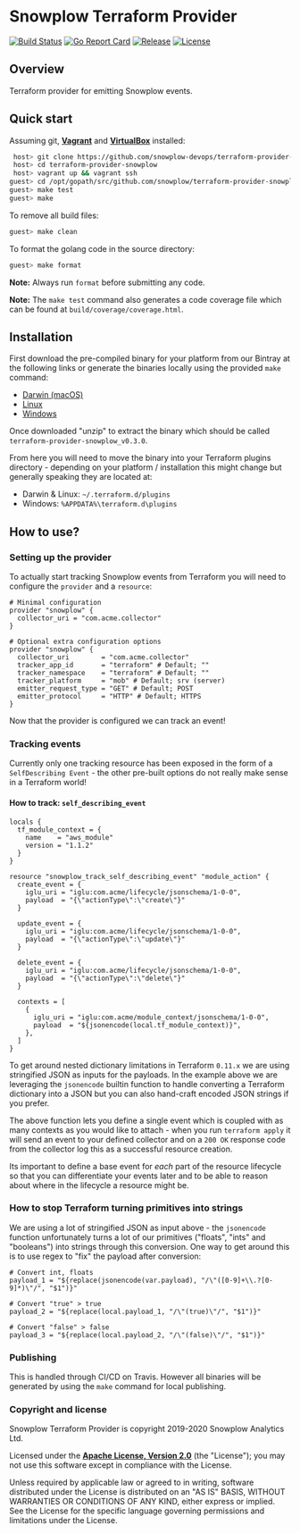 # Snowplow Terraform Provider

[![Build Status][travis-image]][travis] [![Go Report Card][goreport-image]][goreport] [![Release][release-image]][releases] [![License][license-image]][license]

## Overview

Terraform provider for emitting Snowplow events.

## Quick start

Assuming git, **[Vagrant][vagrant-url]** and **[VirtualBox][virtualbox-url]** installed:

```bash
 host> git clone https://github.com/snowplow-devops/terraform-provider-snowplow
 host> cd terraform-provider-snowplow
 host> vagrant up && vagrant ssh
guest> cd /opt/gopath/src/github.com/snowplow/terraform-provider-snowplow
guest> make test
guest> make
```

To remove all build files:

```bash
guest> make clean
```

To format the golang code in the source directory:

```bash
guest> make format
```

**Note:** Always run `format` before submitting any code.

**Note:** The `make test` command also generates a code coverage file which can be found at `build/coverage/coverage.html`.

## Installation

First download the pre-compiled binary for your platform from our Bintray at the following links or generate the binaries locally using the provided `make` command:

* [Darwin (macOS)](https://bintray.com/snowplow/snowplow-generic/download_file?file_path=terraform_provider_snowplow_0.3.0_darwin_amd64.zip)
* [Linux](https://bintray.com/snowplow/snowplow-generic/download_file?file_path=terraform_provider_snowplow_0.3.0_linux_amd64.zip)
* [Windows](https://bintray.com/snowplow/snowplow-generic/download_file?file_path=terraform_provider_snowplow_0.3.0_windows_amd64.zip)

Once downloaded "unzip" to extract the binary which should be called `terraform-provider-snowplow_v0.3.0`.

From here you will need to move the binary into your Terraform plugins directory - depending on your platform / installation this might change but generally speaking they are located at:

* Darwin & Linux: `~/.terraform.d/plugins`
* Windows: `%APPDATA%\terraform.d\plugins`

## How to use?

### Setting up the provider

To actually start tracking Snowplow events from Terraform you will need to configure the `provider` and a `resource`:

```hcl
# Minimal configuration
provider "snowplow" {
  collector_uri = "com.acme.collector"
}

# Optional extra configuration options
provider "snowplow" {
  collector_uri        = "com.acme.collector"
  tracker_app_id       = "terraform" # Default; ""
  tracker_namespace    = "terraform" # Default; ""
  tracker_platform     = "mob" # Default; srv (server)
  emitter_request_type = "GET" # Default; POST
  emitter_protocol     = "HTTP" # Default; HTTPS
}
```

Now that the provider is configured we can track an event!

### Tracking events

Currently only one tracking resource has been exposed in the form of a `SelfDescribing Event` - the other pre-built options do not really make sense in a Terraform world!

#### How to track: `self_describing_event`

```hcl
locals {
  tf_module_context = {
    name    = "aws_module"
    version = "1.1.2"
  }
}

resource "snowplow_track_self_describing_event" "module_action" {
  create_event = {
    iglu_uri = "iglu:com.acme/lifecycle/jsonschema/1-0-0",
    payload  = "{\"actionType\":\"create\"}"
  }

  update_event = {
    iglu_uri = "iglu:com.acme/lifecycle/jsonschema/1-0-0",
    payload  = "{\"actionType\":\"update\"}"
  }

  delete_event = {
    iglu_uri = "iglu:com.acme/lifecycle/jsonschema/1-0-0",
    payload  = "{\"actionType\":\"delete\"}"
  }

  contexts = [
    {
      iglu_uri = "iglu:com.acme/module_context/jsonschema/1-0-0",
      payload  = "${jsonencode(local.tf_module_context)}",
    },
  ]
}
```

To get around nested dictionary limitations in Terraform `0.11.x` we are using stringified JSON as inputs for the payloads.  In the example above we are leveraging the `jsonencode` builtin function to handle converting a Terraform dictionary into a JSON but you can also hand-craft encoded JSON strings if you prefer.

The above function lets you define a single event which is coupled with as many contexts as you would like to attach - when you run `terraform apply` it will send an event to your defined collector and on a `200 OK` response code from the collector log this as a successful resource creation.

Its important to define a base event for _each_ part of the resource lifecycle so that you can differentiate your events later and to be able to reason about where in the lifecycle a resource might be.

### How to stop Terraform turning primitives into strings

We are using a lot of stringified JSON as input above - the `jsonencode` function unfortunately turns a lot of our primitives ("floats", "ints" and "booleans") into strings through this conversion.  One way to get around this is to use regex to "fix" the payload after conversion:

```hcl
# Convert int, floats
payload_1 = "${replace(jsonencode(var.payload), "/\"([0-9]+\\.?[0-9]*)\"/", "$1")}"

# Convert "true" > true
payload_2 = "${replace(local.payload_1, "/\"(true)\"/", "$1")}"

# Convert "false" > false
payload_3 = "${replace(local.payload_2, "/\"(false)\"/", "$1")}"
```
 
### Publishing

This is handled through CI/CD on Travis. However all binaries will be generated by using the `make` command for local publishing.

### Copyright and license

Snowplow Terraform Provider is copyright 2019-2020 Snowplow Analytics Ltd.

Licensed under the **[Apache License, Version 2.0][license]** (the "License");
you may not use this software except in compliance with the License.

Unless required by applicable law or agreed to in writing, software
distributed under the License is distributed on an "AS IS" BASIS,
WITHOUT WARRANTIES OR CONDITIONS OF ANY KIND, either express or implied.
See the License for the specific language governing permissions and
limitations under the License.

[travis-image]: https://travis-ci.com/snowplow-devops/terraform-provider-snowplow.png?branch=master
[travis]: https://travis-ci.com/snowplow-devops/terraform-provider-snowplow

[release-image]: http://img.shields.io/badge/release-0.3.0-6ad7e5.svg?style=flat
[releases]: https://github.com/snowplow-devops/terraform-provider-snowplow/releases

[license-image]: http://img.shields.io/badge/license-Apache--2-blue.svg?style=flat
[license]: http://www.apache.org/licenses/LICENSE-2.0

[goreport-image]: https://goreportcard.com/badge/github.com/snowplow-devops/terraform-provider-snowplow
[goreport]: https://goreportcard.com/report/github.com/snowplow-devops/terraform-provider-snowplow

[vagrant-url]: http://docs.vagrantup.com/v2/installation/index.html
[virtualbox-url]: https://www.virtualbox.org/wiki/Downloads

